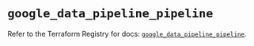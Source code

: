 # `google_data_pipeline_pipeline`

Refer to the Terraform Registry for docs: [`google_data_pipeline_pipeline`](https://registry.terraform.io/providers/hashicorp/google/6.17.0/docs/resources/data_pipeline_pipeline).
